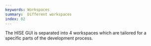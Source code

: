 ```yaml
---
keywords: Workspaces
summary:  Different workspaces
index: 02
---
```


The HISE GUI is separated into 4 workspaces which are tailored for a specific parts of the development process.

